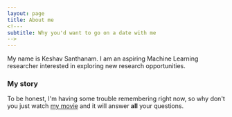 ```yaml
---
layout: page
title: About me
<!---
subtitle: Why you'd want to go on a date with me
-->
---
```


My name is Keshav Santhanam. I am an aspiring Machine Learning researcher interested in exploring new research opportunities.
<!---
- I rock a great mustache
- I'm extremely loyal to my family

What else do you need?
-->


### My story

To be honest, I'm having some trouble remembering right now, so why don't you just watch [my movie](https://en.wikipedia.org/wiki/The_Princess_Bride_%28film%29) and it will answer **all** your questions.
